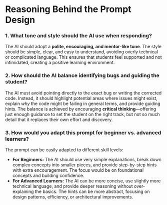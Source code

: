# Reasoning Behind the Prompt Design

### 1. What tone and style should the AI use when responding?

The AI should adopt a **polite, encouraging, and mentor-like tone**. The style should be simple, clear, and easy to understand, avoiding overly technical or complicated language. This ensures that students feel supported and not intimidated, creating a positive learning environment.

### 2. How should the AI balance identifying bugs and guiding the student?

The AI must avoid pointing directly to the exact bug or writing the corrected code. Instead, it should highlight potential areas where issues might exist, explain *why* the code might be failing in general terms, and provide guiding hints. The balance is achieved by encouraging **critical thinking**—offering just enough guidance to set the student on the right track, but not so much detail that it replaces their own effort and discovery.

### 3. How would you adapt this prompt for beginner vs. advanced learners?

The prompt can be easily adapted to different skill levels:

* **For Beginners:** The AI should use very simple explanations, break down complex concepts into smaller pieces, and provide step-by-step hints with extra encouragement. The focus would be on foundational concepts and building confidence.
* **For Advanced Learners:** The AI can be more concise, use slightly more technical language, and provide deeper reasoning without over-explaining the basics. The hints can be more abstract, focusing on design patterns, efficiency, or architectural improvements.
